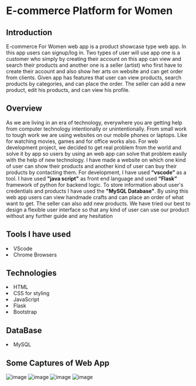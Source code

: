 # E-commerce Platform for Women
## Introduction
E-commerce For Women web app is a product showcase type web app. In this 
app users can signup/log in. Two types of user will use app one is a customer who simply by 
creating their account on this app can view and search their products and another one is a 
seller (artist) who first have to create their account and also show her arts on website and 
can get order from clients. Given app has features that user can view products, search 
products by categories, and can place the order. The seller can add a new product, edit his
products, and can view his profile.
## Overview
As we are living in an era of technology, everywhere you are getting help from computer 
technology intentionally or unintentionally. From small work to tough work we are using 
websites on our mobile phones or laptops. Like for watching movies, games and for office 
works also. For web development project, we decided to get real problem from the 
world and solve it by app so users by using an web app can solve that problem easily with 
the help of new technology. I have made a website on which one kind of user can show their 
products and another kind of user can buy their products by contacting them. For 
development, I have used <b>“vscode”</b> as a tool. I have used <b>"java script"</b> as front end language 
and used <b>“Flask”</b> framework of python for backend logic. To store information about user's 
credentials and products I have used the <b>"MySQL Database"</b>. By using this web app users 
can view handmade crafts and can place an order of what want to get. The seller can also 
add new products. We have tried our best to design a flexible user interface so that any kind 
of user can use our product without any further guide and any hesitation
## Tools I have used
<li>VScode</li>
<li> Chrome Browsers</li>

## Technologies
<li>HTML</li>
<li>CSS for styling</li>
<li>JavaScript</li>
<li>Flask</li>
<li>Bootstrap</li>

## DataBase
<li>MySQL</li>

## Some Captures of Web App
![image](https://user-images.githubusercontent.com/56336941/134778329-dd9b0e15-5d22-4762-9284-8fece2fa9048.png)
![image](https://user-images.githubusercontent.com/56336941/134778345-215dcee3-bab6-44a5-8d3f-a092482efef6.png)
![image](https://user-images.githubusercontent.com/56336941/134778305-af3bc566-6fd2-4e6c-b7d9-2a780f7174f5.png)
![image](https://user-images.githubusercontent.com/56336941/134778369-2c8f56ea-9743-4790-a611-5af245c6b163.png)
